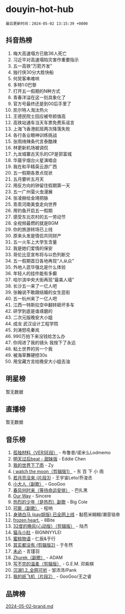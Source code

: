 # douyin-hot-hub

`最后更新时间：2024-05-02 13:15:39 +0800`

## 抖音热榜

1. 梅大高速塌方已致36人死亡
1. 习近平对高速塌陷灾害作重要指示
1. 五一高铁“万箭齐发”
1. 独行侠30分大胜快船
1. 何炅客串难哄
1. 多特1:0巴黎
1. 打开五一假期的N种方式
1. 青春洋溢在这一刻具象化了
1. 官方号最终还是到00后手里了
1. 凯尔特人淘汰热火
1. 王德民院士回应被夸颜值高
1. 高铁站通车当天车票免费系谣言
1. 上海飞香港航班两次降落失败
1. 各行各业眼神训练挑战
1. 张雨绮辣条代言泰酷辣
1. 林更新机场被调侃
1. 九龙城寨古天乐的CP是郭富城
1. 华晨宇烟台火星演唱会
1. 我在和平精英云游广西
1. 五一假期各景点现状
1. 五月要听五月天
1. 用反方向的钟留住假期第一天
1. 五一广州萤火虫漫展
1. 张凌赫给金靖把脉
1. 乖乖河南美食走向世界
1. 用钓鱼开启五一假期
1. 感受东北农村的五一劳动节
1. 全视频最燃的就是BGM
1. 你的旅游转场已上线
1. 原来头发是情侣共同财产
1. 五一火车上大学生含量
1. 我是她们爱情的保安
1. 哥伦比亚宣布将与以色列断交
1. 五一假期首日各地再现“人从众”
1. 外地人逛华强北是什么体验
1. 年轻人的挂件能有多癫
1. 哈尔滨中央大街再现“最美人墙”
1. 长沙五一来了一亿人吧
1. 张翰说不敢跟结婚的女生逛街
1. 五一杭州来了一亿人吧
1. 江西一特斯拉空中翻转砸坏多车
1. 研学到底是谁琢磨的
1. 二次元版晚安大小姐
1. 成龙 武汉设计工程学院
1. 刘涛怒吼秦岚
1. 990万拍下来没钱给怎么办
1. 你闯进了我的镜头 我按下了永远
1. 粘土世界的另一个我
1. 被海草舞硬控30s
1. 用宝藏方言给晚安大小姐去油

## 明星榜

暂无数据

## 直播榜

暂无数据

## 音乐榜

1. [孤独材料（VERSE段）](https://sf3-cdn-tos.douyinstatic.com/obj/tos-cn-ve-2774/ocX7glDNHYlwFeYrGQfBZoThtvPWy8tCCEBGKQ) - 布鲁昔/诺米么Lodmemo
1. [明天过后beat - 甜妹版](https://sf5-hl-cdn-tos.douyinstatic.com/obj/tos-cn-ve-2774/osMLYeeoMm04CZyaI91XUDF8OzLRLgePKALGHI) - Eddie Chen
1. [我的世界下了雨](https://sf3-cdn-tos.douyinstatic.com/obj/tos-cn-ve-2774/o85sBiwXIByH9bWIMAEEOoiQ1o1m9Afn15BspE) - Zy
1. [i watch the moon（剪辑版1）](https://sf3-cdn-tos.douyinstatic.com/obj/tos-cn-ve-2774/o0I9mSChzHZANMJIEBfkCQzzg6N5WAcVtqft9P) - 东 百 下 小 雨
1. [若月亮没来 (片段3)](https://sf5-hl-cdn-tos.douyinstatic.com/obj/tos-cn-ve-2774/okfyEUsGW1B1ovJi5JiN9IjvAT2lMwA054GoEB) - 王宇宙Leto/乔浚丞
1. [小大人（副歌）](https://sf6-cdn-tos.douyinstatic.com/obj/tos-cn-ve-2774/oIhaDwehWhLFsVIG7QIICLLazDNGJAGg5geeb4) - GooGoo
1. [春风何时来（等待命运安排）](https://sf5-hl-cdn-tos.douyinstatic.com/obj/tos-cn-ve-2774/oICBNbD3gelMfB4WgiD1KI2jQtXZE2FgHLwtsl) - 巴扎黑
1. [Our Way](https://sf6-cdn-tos.douyinstatic.com/obj/tos-cn-ve-2774/o8tPEkQgQNCe0DPeFwZzYrbqLlnzBBrYidWkEZ) - Sincere
1. [热烈的少年（是热烈）副歌](https://sf27-cdn-tos.douyinstatic.com/obj/tos-cn-ve-2774/owVNI0CLDAUMtSz6TEYvfFBFL4UDFFhLfgK8fa) - Big Cole
1. [可能（副歌）](https://sf5-hl-cdn-tos.douyinstatic.com/obj/tos-cn-ve-2774/cde1731888894259b333569393c2fb51) - 程响
1. [身骑白马 (pay姐版) 已全网上线](https://sf5-hl-cdn-tos.douyinstatic.com/obj/tos-cn-ve-2774/oQLO5ZgLsFkaDhdIIveF2zUCgfweY0gWaH4AQG) - 黏苞米糊糊/潮音铭帝
1. [frozen heart.](https://sf3-cdn-tos.douyinstatic.com/obj/tos-cn-ve-2774/oIIWJfyjIACZA9zQMtnJ6hQQhFC4vhCupoRBsO) - 8Bite
1. [32度的晚风(心动版）（剪辑版）](https://sf3-cdn-tos.douyinstatic.com/obj/tos-cn-ve-2774/owNyabsyWdzUulxhoJfK8IBXgp0UMQAHpvGh2B) - 陆杰
1. [猫与小肚](https://sf6-cdn-tos.douyinstatic.com/obj/tos-cn-ve-2774/osZeoClMECgK8DYl6VebABgbchEtPYQjZEnRtd) - BIGNNYYLEI
1. [蜜桃物语](https://sf3-cdn-tos.douyinstatic.com/obj/tos-cn-ve-2774/oIhOSCZtIACtYU4XQkngiW9kCBfVD1Fz9IYeqL) - 仁辰&于行
1. [其实都没有 (剪辑版2)](https://sf27-cdn-tos.douyinstatic.com/obj/tos-cn-ve-2774/oEBNQenHZtBhxYjGgUDQk0BCHTigQafgFlbQ7k) - 于冬然
1. [未必](https://sf5-hl-cdn-tos.douyinstatic.com/obj/tos-cn-ve-2774/ogntQMFnKQDZUgTCYuJgfLEtleYZZFxBQqhhFB) - 言瑾羽
1. [Zhurek（副歌）](https://sf5-hl-cdn-tos.douyinstatic.com/obj/tos-cn-ve-2774/ooQm8FBZQDlf0btEYgVpCcSCQfrdJGBEKZYBGS) - ADAM
1. [写不完的温柔（剪辑版）](https://sf5-hl-cdn-tos.douyinstatic.com/obj/tos-cn-ve-2774/oYBzzZQJ233GfwkemJJffAIWgeIYrjZfWhHTcG) - G.E.M. 邓紫棋
1. [沉溺1.2_全网可听](https://sf5-hl-cdn-tos.douyinstatic.com/obj/tos-cn-ve-2774/ok2QoiBqsWAX9McZmWiI9gAB0EzwD4Xj6yfmtH) - 邹沛沛/Pank
1. [我的纸飞机（片段2）](https://sf5-hl-cdn-tos.douyinstatic.com/obj/tos-cn-ve-2774/oM2ZrKcg2CD5AeRB2gkeXOFB1IxAGJdZPazYHf) - GooGoo/王之睿

## 品牌榜

[2024-05-02-brand.md](2024-05-02-brand.md)
